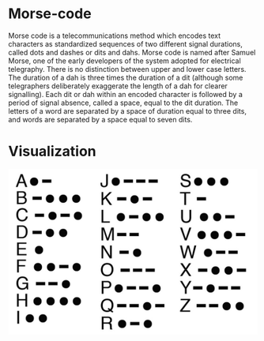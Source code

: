 # Morse-code

Morse code is a telecommunications method which encodes text characters as standardized sequences of two different signal durations, called dots and dashes or dits and dahs.
Morse code is named after Samuel Morse, one of the early developers of the system adopted for electrical telegraphy. 
There is no distinction between upper and lower case letters.
The duration of a dah is three times the duration of a dit (although some telegraphers deliberately exaggerate the length of a dah for clearer signalling). Each dit or dah within an encoded character is followed by a period of signal absence, called a space, equal to the dit duration. The letters of a word are separated by a space of duration equal to three dits, and words are separated by a space equal to seven dits.

# Visualization

![morse-code](/img/morsecode.jpg)
